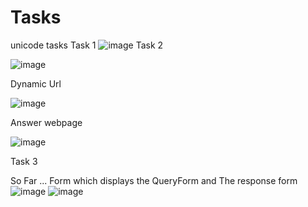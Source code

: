 # Tasks
unicode tasks
Task 1
![image](https://user-images.githubusercontent.com/92987462/192129109-afc99660-fe1d-45f1-90fb-2022d0351e62.png)
Task 2


![image](https://user-images.githubusercontent.com/92987462/192129130-9ba7df2a-4440-4141-93af-26da7a7d89c9.png)


Dynamic Url


![image](https://user-images.githubusercontent.com/92987462/192129142-c94cab73-8f05-4bc3-90b2-0a281e98c071.png)


Answer webpage


![image](https://user-images.githubusercontent.com/92987462/192129163-c521bba1-50cf-4f60-84b4-31c1bed44d4c.png)


Task 3

So Far ...
Form which displays the QueryForm and The response form
![image](https://user-images.githubusercontent.com/92987462/192129230-ba9cfdb1-3a8c-4683-bcd6-1dfd3d67cf49.png)
![image](https://user-images.githubusercontent.com/92987462/192129237-21cf031a-d8dc-451b-9c85-27e73fecbb64.png)
